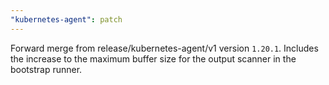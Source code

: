 ```yaml
---
"kubernetes-agent": patch
---
```


Forward merge from release/kubernetes-agent/v1 version `1.20.1`. Includes the increase to the maximum buffer size for the output scanner in the bootstrap runner.
